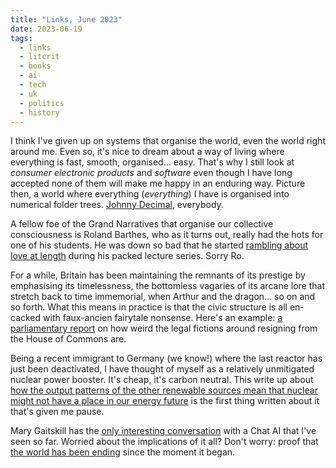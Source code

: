 ```yaml
---
title: "Links, June 2023"
date: 2023-06-19
tags:
  - links
  - litcrit
  - books
  - ai
  - tech
  - uk
  - politics
  - history
---
```


I think I've given up on systems that organise the world, even the world right around me. Even so, it's nice to dream about a way of living where everything is fast, smooth, organised... easy. That's why I still look at *consumer electronic products* and *software* even though I have long accepted none of them will make me happy in an enduring way. Picture then, a world where everything (*everything*) I have is organised into numerical folder trees. [Johnny Decimal][5], everybody.

A fellow foe of the Grand Narratives that organise our collective consciousness is Roland Barthes, who as it turns out, really had the hots for one of his students. He was down so bad that he started [rambling about love at length][2] during his packed lecture series. Sorry Ro.

For a while, Britain has been maintaining the remnants of its prestige by emphasising its timelessness, the bottomless vagaries of its arcane lore that stretch back to time immemorial, when Arthur and the dragon... so on and so forth. What this means in practice is that the civic structure is all en-cacked with faux-ancien fairytale nonsense. Here's an example: [a parliamentary report][1] on how weird the legal fictions around resigning from the House of Commons are.

Being a recent immigrant to Germany (we know!) where the last reactor has just been deactivated, I have thought of myself as a relatively unmitigated nuclear power booster. It's cheap, it's carbon neutral. This write up about [how the output patterns of the other renewable sources mean that nuclear might not have a place in our energy future][4] is the first thing written about it that's given me pause.

Mary Gaitskill has the [only interesting conversation][3] with a Chat AI that I've seen so far. Worried about the implications of it all? Don't worry: proof that [the world has been ending][6] since the moment it began.

[1]: https://researchbriefings.files.parliament.uk/documents/SN06395/SN06395.pdf
[2]: https://hedgehogreview.com/issues/by-theory-possessed/articles/i-love-you-in-theory
[3]: https://unherd.com/2023/06/mary-gaitskill-how-a-chatbot-charmed-me/
[4]: https://jeromeaparis.substack.com/p/the-duck-in-the-room-the-end-of-baseload
[5]: https://johnnydecimal.com
[6]: https://www.nature.com/articles/s41586-023-06137-x